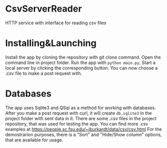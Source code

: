 # CsvServerReader
HTTP service with interface for reading csv files

# Installing&Launching
Install the app by cloning the repository with git clone command. Open the command line in 
project folder. Run the app with `python main.py`. Start a local server by clicking the corresponding button.
You can now choose a .csv file to make a post request with.

# Databases
The app uses Sqlite3 and QSql as a method for working with databases.
After you make a post request with curl, it will create `db.sqlite3` in the project folder
with sent data in it. There are some .csv files in the project repository, that was used 
for testing the app. You can find more .csv examples at https://people.sc.fsu.edu/~jburkardt/data/csv/csv.html
For the demostrarion purposes, there is a "Sort" and "Hide/Show column" options, that are available
for usage.
